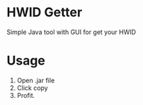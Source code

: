 # HWID Getter
Simple Java tool with GUI for get your HWID

# Usage

1. Open .jar file
2. Click copy
3. Profit.
